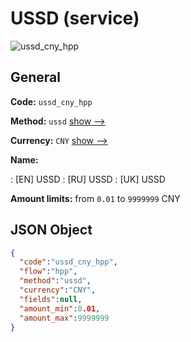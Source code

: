 
# USSD (service) 
![ussd_cny_hpp](https://static.openfintech.io/payment_methods/ussd_cny_hpp/logo.svg?w=400&c=v0.59.26#w200)  

## General 
 
**Code:** `ussd_cny_hpp` 
 
**Method:** `ussd` 
 [show -->](/payment-methods/ussd/) 
 
**Currency:** `CNY` [show -->](/currencies/CNY/) 
 
**Name:** 
 
:	[EN] USSD 
:	[RU] USSD 
:	[UK] USSD 
 
**Amount limits:** from `0.01` to `9999999` CNY 

## JSON Object 

```json
{
  "code":"ussd_cny_hpp",
  "flow":"hpp",
  "method":"ussd",
  "currency":"CNY",
  "fields":null,
  "amount_min":0.01,
  "amount_max":9999999
}
```  
